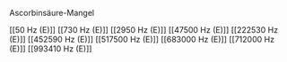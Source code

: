 Ascorbinsäure-Mangel

[[50 Hz (E)]]
[[730 Hz (E)]]
[[2950 Hz (E)]]
[[47500 Hz (E)]]
[[222530 Hz (E)]]
[[452590 Hz (E)]]
[[517500 Hz (E)]]
[[683000 Hz (E)]]
[[712000 Hz (E)]]
[[993410 Hz (E)]]